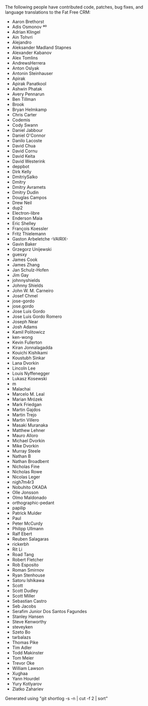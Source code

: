 The following people have contributed code, patches, bug fixes, and language
translations to the Fat Free CRM:

  * Aaron Brethorst
  * Adis Osmonov ªº
  * Adrian Klingel
  * Ain Tohvri
  * Alejandro
  * Aleksander Madland Stapnes
  * Alexander Kabanov
  * Alex Tomlins
  * AndrewsHerrera
  * Anton Oslyak
  * Antonin Steinhauser
  * Apirak
  * Apirak Panatkool
  * Ashwin Phatak
  * Avery Pennarun
  * Ben Tillman
  * Brook
  * Bryan Helmkamp
  * Chris Carter
  * Codemis
  * Cody Swann
  * Daniel Jabbour
  * Daniel O'Connor
  * Danilo Lacoste
  * David Chua
  * David Cornu
  * David Keita
  * David Westerink
  * deppbot
  * Dirk Kelly
  * DmitriySalko
  * Dmitry
  * Dmitry Avramets
  * Dmitry Dudin
  * Douglas Campos
  * Drew Neil
  * dup2
  * Electron-libre
  * Enderson Maia
  * Eric Shelley
  * François Koessler
  * Fritz Thielemann
  * Gaston Arbeletche -VAIRIX-
  * Gavin Baker
  * Grzegorz Unijewski
  * guesxy
  * James Cook
  * James Zhang
  * Jan Schulz-Hofen
  * Jim Gay
  * johnnyshields
  * Johnny Shields
  * John W. M. Carneiro
  * Josef Chmel
  * jose-gordo
  * jose.gordo
  * Jose Luis Gordo
  * Jose Luis Gordo Romero
  * Joseph Near
  * Josh Adams
  * Kamil Politowicz
  * ken-wong
  * Kevin Fullerton
  * Kiran Jonnalagadda
  * Kouichi Kishikami
  * Koustubh Sinkar
  * Lana Dvorkin
  * Lincoln Lee
  * Louis Nyffenegger
  * Lukasz Kosewski
  * m
  * Malachai
  * Marcelo M. Leal
  * Marian Mrózek
  * Mark Friedgan
  * Martin Gajdos
  * Martin Trejo
  * Martin Villero
  * Masaki Muranaka
  * Matthew Lehner
  * Mauro Alloro
  * Michael Dvorkin
  * Mike Dvorkin
  * Murray Steele
  * Nathan B
  * Nathan Broadbent
  * Nicholas Fine
  * Nicholas Rowe
  * Nicolas Leger
  * nigh7m4r3
  * Nobuhito OKADA
  * Olle Jonsson
  * Olmo Maldonado
  * orthographic-pedant
  * papilip
  * Patrick Mulder
  * Paul
  * Peter McCurdy
  * Philipp Ullmann
  * Ralf Ebert
  * Reuben Salagaras
  * rickerbh
  * Rit Li
  * Road Tang
  * Robert Fletcher
  * Rob Esposito
  * Roman Smirnov
  * Ryan Stenhouse
  * Satoru Ishikawa
  * Scott
  * Scott Dudley
  * Scott Miller
  * Sebastian Castro
  * Seb Jacobs
  * Serafim Junior Dos Santos Fagundes
  * Stanley Hansen
  * Steve Kenworthy
  * steveyken
  * Szeto Bo
  * tarbalazs
  * Thomas Pike
  * Tim Adler
  * Todd Makinster
  * Tom Meier
  * Trevor Oke
  * William Lawson
  * Xughaa
  * Yann Hourdel
  * Yury Kotlyarov
  * Zlatko Zahariev

Generated using "git shortlog -s -n | cut -f 2 | sort"
